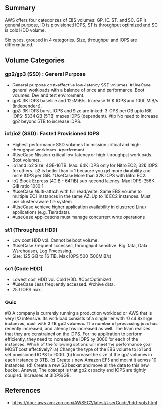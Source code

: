 ## Summary
AWS offers four categorizes of EBS volumes: GP, IO, ST, and SC. GP is general purpose, IO is provisioned IOPS, ST is throughput optimized and SC is cold HDD volume.

Six types, grouped in 4 categories. Size, throughput and IOPS are differentiated.

## Volume Categories
### **gp2/gp3 (SSD) : General Purpose**

- General purpose cost-effective low-latency SSD volumes.
#UseCase general workloads with a balance of price and performance. Boot volumes. Dev and test environment.
- gp3: 3K IOPS baseline and 125MiB/s. Increase 16 K IOPS and 1000 MiB/s (independent).
 - gp2: 3K IOPS burst. IOPS and Size are linked: 3 IOPS per GB upto 16K IOPS: 5334 GB (5TB) maxes IOPS (dependent). #tip No need to increase gp2 beyond 5TB to increase IOPS.
### **io1/io2 (SSD) : Fasted Provisioned IOPS**
- Highest performance SSD volumes for mission critical and high-throughput workloads. #performant 
- #UseCase Mission-critical low-latency or high-throughput workloads. Boot volumes.
- io1 and io2 Size: 4GB-16TB. Max: 64K IOPS only for Nitro EC2; 32K IOPS for others. io2 is better than io 1 because you get more durability and more IOPS per GiB. #UseCase More than 32K IOPS with Nitro EC2.
- io2 Block Express (4GiB - 64TiB) sub-second latency. Max IOPS: 256K GiB ratio 1000:1
- #UseCase Multi-attach with full read/write: Same EBS volume to multiple EC2 instances in the same AZ. Up to 16 EC2 instances. Must use cluster-aware file system
- #UseCase Achieve higher application availability in clustered Linux applications (e.g. Terradata). 
- #UseCase Applications must manage concurrent write operations.
	
### st1 (Throughput HDD)
- Low cost HDD vol. Cannot be boot volume.
- #UseCase Frequent accessed, throughput sensitive. Big Data, Data Warehouses, Log Processing.
- Size: 125 GiB to 16 TiB. Max IOPS 500 (500MiB/s)
### sc1 (Code HDD)
- Lowest cost HDD vol. Cold HDD. #CostOptimized 
- #UseCase Less frequently accessed. Archive data.
- 250 IOPS max.

### Quiz
#Q A company is currently running a production workload on AWS that is very I/O intensive. Its workload consists of a single tier with 10 c4.8xlarge instances, each with 2 TB gp2 volumes. The number of processing jobs has recently increased, and latency has increased as well. The team realizes that they are constrained on the IOPS. For the application to perform efficiently, they need to increase the IOPS by 3000 for each of the instances. Which of the following options will meet the performance goal MOST cost effectively?
(a) Change the type of the EBS volume to io1 and set provisioned IOPS to 9000.
(b) Increase the size of the gp2 volumes in each instance to 3TB.
(c) Create a new Amazon EFS and mount it across 10 instances.
(d) Create a new S3 bucket and move all the data to this new bucket.
Answer; The concept is that gp2 capacity and IOPS are tightly coupled. Increases at 3IOPS/GB.

## References
- https://docs.aws.amazon.com/AWSEC2/latest/UserGuide/hdd-vols.html
